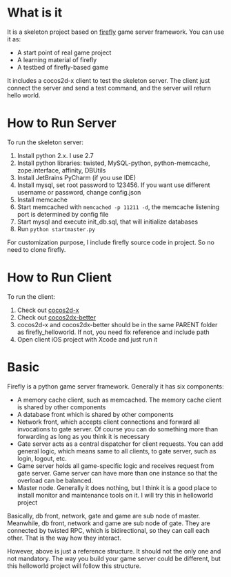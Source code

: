 What is it
==================
It is a skeleton project based on [firefly][1] game server framework. You can use it as:
* A start point of real game project
* A learning material of firefly
* A testbed of firefly-based game

It includes a cocos2d-x client to test the skeleton server. The client just connect the server and send a test command, and the server will return hello world.

How to Run Server
==================
To run the skeleton server:

1. Install python 2.x. I use 2.7
2. Install python libraries: twisted, MySQL-python, python-memcache, zope.interface, affinity, DBUtils
3. Install JetBrains PyCharm (if you use IDE)
4. Install mysql, set root password to 123456. If you want use different username or password, change config.json
5. Install memcache
6. Start memcached with ```memcached -p 11211 -d```, the memcache listening port is determined by config file
7. Start mysql and execute init_db.sql, that will initialize databases
8. Run ```python startmaster.py```

For customization purpose, I include firefly source code in project. So no need to clone firefly.

How to Run Client
===================
To run the client:

1. Check out [cocos2d-x][2]
2. Check out [cocos2dx-better][3]
3. cocos2d-x and cocos2dx-better should be in the same PARENT folder as firefly_helloworld. If not, you need fix reference and include path
4. Open client iOS project with Xcode and just run it

Basic
====================
Firefly is a python game server framework. Generally it has six components:

* A memory cache client, such as memcached. The memory cache client is shared by other components
* A database front which is shared by other components
* Network front, which accepts client connections and forward all invocations to gate server. Of course you can do something more than forwarding as long as you think it is necessary
* Gate server acts as a central dispatcher for client requests. You can add general logic, which means same to all clients, to gate server, such as login, logout, etc.
* Game server holds all game-specific logic and receives request from gate server. Game server can have more than one instance so that the overload can be balanced. 
* Master node. Generally it does nothing, but I think it is a good place to install monitor and maintenance tools on it. I will try this in helloworld project

Basically, db front, network, gate and game are sub node of master. Meanwhile, db front, network and game are sub node of gate. They are connected by twisted RPC, which is bidirectional, so they can call each other. That is the way how they interact.

However, above is just a reference structure. It should not the only one and not mandatory. The way you build your game server could be different, but this helloworld project will follow this structure. 

[1]: https://github.com/9miao/firefly
[2]: https://github.com/cocos2d/cocos2d-x
[3]: https://github.com/stubma/cocos2dx-better
